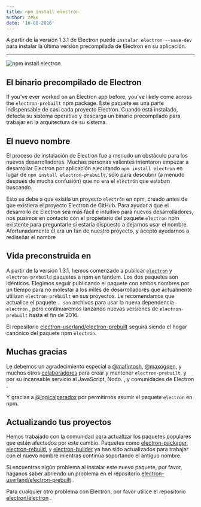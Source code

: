 ```yaml
---
title: npm install electron
author: zeke
date: '16-08-2016'
---
```


A partir de la versión 1.3.1 de Electron puede `instalar electron --save-dev` para instalar la última versión precompilada de Electron en su aplicación.

---

![npm install electron](https://cloud.githubusercontent.com/assets/378023/17259327/3e3196be-55cb-11e6-8156-525e9c45e66e.png)

## El binario precompilado de Electron

If you've ever worked on an Electron app before, you've likely come across the `electron-prebuilt` npm package. Este paquete es una parte indispensable de casi cada proyecto Electron. Cuando está instalado, detecta su sistema operativo y descarga un binario precompilado para trabajar en la arquitectura de su sistema.

## El nuevo nombre

El proceso de instalación de Electron fue a menudo un obstáculo para los nuevos desarrolladores. Muchas personas valientes intentaron empezar a desarrollar Electron por aplicación ejecutando `npm install electron` en lugar de `npm install electron-prebuilt`, sólo para descubrir (a menudo después de mucha confusión) que no era el `electrón` que estaban buscando.

Esto se debe a que existía un proyecto `electrón` en npm, creado antes de que existiera el proyecto Electron de GitHub. Para ayudar a que el desarrollo de Electron sea más fácil e intuitivo para nuevos desarrolladores, nos pusimos en contacto con el propietario del paquete `electron` npm existente para preguntarle si estaría dispuesto a dejarnos usar el nombre. Afortunadamente él era un fan de nuestro proyecto, y aceptó ayudarnos a rediseñar el nombre

## Vida preconstruida en

A partir de la versión 1.3.1, hemos comenzado a publicar [`electron`](https://www.npmjs.com/package/electron) y `electron-prebuild` paquetes a npm en tandem. Los dos paquetes son idénticos. Elegimos seguir publicando el paquete con ambos nombres por un tiempo para no molestar a los miles de desarrolladores que actualmente utilizan `electron-prebuilt` en sus proyectos. Le recomendamos que actualice el paquete `. son` archivos para usar la nueva dependencia `electrón` , pero continuaremos lanzando nuevas versiones de `electron-prebuilt` hasta el fin de 2016.

El repositorio [electron-userland/electron-prebuilt](https://github.com/electron-userland/electron-prebuilt) seguirá siendo el hogar canónico del paquete npm `electrón`.

## Muchas gracias

Le debemos un agradecimiento especial a [@mafintosh](https://github.com/mafintosh), [@maxogden](https://github.com/maxogden), y muchos otros [colaboradores](https://github.com/electron-userland/electron-prebuilt/graphs/contributors) para crear y mantener `electron-prebuilt`, y por su incansable servicio al JavaScript, Nodo. , y comunidades de Electron .

Y gracias a [@logicalparadox](https://github.com/logicalparadox) por permitirnos asumir el paquete `electron` en npm.

## Actualizando tus proyectos

Hemos trabajado con la comunidad para actualizar los paquetes populares que están afectados por este cambio. Paquetes como [electron-packager](https://github.com/electron-userland/electron-packager), [electron-rebuild](https://github.com/electron/electron-rebuild), y [electron-builder](https://github.com/electron-userland/electron-builder) ya han sido actualizados para trabajar con el nuevo nombre mientras continúa soportando el antiguo nombre.

Si encuentras algún problema al instalar este nuevo paquete, por favor, háganos saber abriendo un problema en el repositorio [electron-userland/electron-prebuilt](https://github.com/electron-userland/electron-prebuilt/issues) .

Para cualquier otro problema con Electron, por favor utilice el repositorio [electron/electron](https://github.com/electron/electron/issues) .

